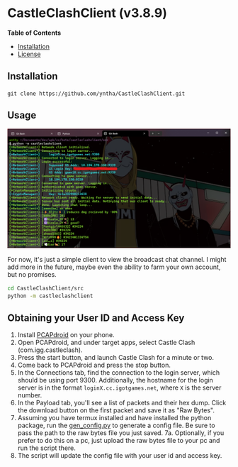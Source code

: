 # CastleClashClient (v3.8.9)

**Table of Contents**

- [Installation](#installation)
- [License](#license)

## Installation

```console
git clone https://github.com/yntha/CastleClashClient.git
```

## Usage

![screenshot](img/screenshot.png)

For now, it's just a simple client to view the broadcast chat channel. I might add more in the future, maybe even the ability to farm your own account, but no promises.

```bash
cd CastleClashClient/src
python -m castleclashclient
```

## Obtaining your User ID and Access Key

1. Install [PCAPdroid](https://github.com/emanuele-f/PCAPdroid) on your phone.
2. Open PCAPdroid, and under target apps, select Castle Clash (com.igg.castleclash).
3. Press the start button, and launch Castle Clash for a minute or two.
4. Come back to PCAPdroid and press the stop button.
5. In the Connections tab, find the connection to the login server, which should be using port 9300. Additionally, the hostname for the login server is in the format `loginX.cc.igotgames.net`, where `X` is the server number.
6. In the Payload tab, you'll see a list of packets and their hex dump. Click the download button on the first packet and save it as "Raw Bytes".
7. Assuming you have termux installed and have installed the python package, run the [gen_config.py](gen_config.py) to generate a config file. Be sure to pass the path to the raw bytes file you just saved.
    7a. Optionally, if you prefer to do this on a pc, just upload the raw bytes file to your pc and run the script there.
8. The script will update the config file with your user id and access key.
